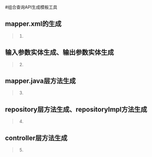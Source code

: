 #组合查询API生成模板工具

## mapper.xml的生成
>1. 

## 输入参数实体生成、输出参数实体生成
>2. 
## mapper.java层方法生成
>3. 

## repository层方法生成、repositoryImpl方法生成
>4. 

## controller层方法生成
>5. 